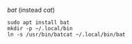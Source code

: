 *bat* (instead *cat*)
```
sudo apt install bat
mkdir -p ~/.local/bin
ln -s /usr/bin/batcat ~/.local/bin/bat
```


